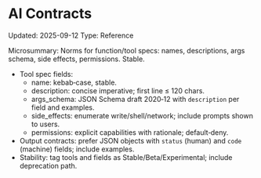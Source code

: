 # AI Contracts
Updated: 2025-09-12
Type: Reference

Microsummary: Norms for function/tool specs: names, descriptions, args schema, side effects, permissions. Stable.

- Tool spec fields:
  - name: kebab‑case, stable.
  - description: concise imperative; first line ≤ 120 chars.
  - args_schema: JSON Schema draft 2020‑12 with `description` per field and examples.
  - side_effects: enumerate write/shell/network; include prompts shown to users.
  - permissions: explicit capabilities with rationale; default‑deny.
- Output contracts: prefer JSON objects with `status` (human) and `code` (machine) fields; include examples.
- Stability: tag tools and fields as Stable/Beta/Experimental; include deprecation path.

